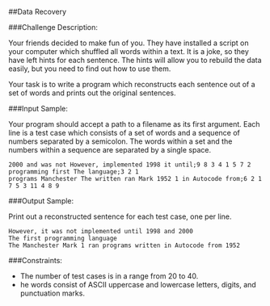 ##Data Recovery

###Challenge Description:

Your friends decided to make fun of you. They have installed a script on your computer which shuffled all words within a text. It is a joke, so they have left hints for each sentence. The hints will allow you to rebuild the data easily, but you need to find out how to use them.

Your task is to write a program which reconstructs each sentence out of a set of words and prints out the original sentences.

###Input Sample:

Your program should accept a path to a filename as its first argument. Each line is a test case which consists of a set of words and a sequence of numbers separated by a semicolon. The words within a set and the numbers within a sequence are separated by a single space.
```
2000 and was not However, implemented 1998 it until;9 8 3 4 1 5 7 2
programming first The language;3 2 1
programs Manchester The written ran Mark 1952 1 in Autocode from;6 2 1 7 5 3 11 4 8 9
```

###Output Sample:

Print out a reconstructed sentence for each test case, one per line.
```
However, it was not implemented until 1998 and 2000
The first programming language
The Manchester Mark 1 ran programs written in Autocode from 1952
```

###Constraints:

* The number of test cases is in a range from 20 to 40.
* he words consist of ASCII uppercase and lowercase letters, digits, and punctuation marks.
